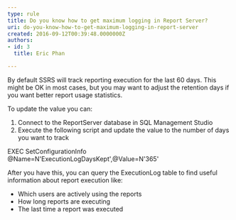 ```yaml
---
type: rule
title: Do you know how to get maximum logging in Report Server?
uri: do-you-know-how-to-get-maximum-logging-in-report-server
created: 2016-09-12T00:39:48.0000000Z
authors:
- id: 3
  title: Eric Phan

---
```


By default SSRS will track reporting execution for the last 60 days. This might be OK in most cases, but you may want to adjust the retention days if you want better report usage statistics.
 
To update the value you can:

1. Connect to the ReportServer database in SQL Management Studio
2. Execute the following script and update the value to the number of days you want to track




EXEC SetConfigurationInfo @Name=N'ExecutionLogDaysKept',@Value=N'365'



After you have this, you can query the ExecutionLog table to find useful information about report execution like:

- Which users are actively using the reports
- How long reports are executing
- The last time a report was executed
